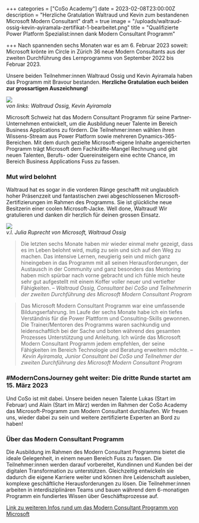+++
categories = ["CoSo Academy"]
date = 2023-02-08T23:00:00Z
description = "Herzliche Gratulation Waltraud und Kevin zum bestandenen Microsoft Modern Consultant"
draft = true
image = "/uploads/waltraud-ossig-kevin-ayiramala-zertifikat-1-bearbeitet.png"
title = "Qualifizierte Power Platform Spezialist:innen dank Modern Consultant Programm"

+++
Nach spannenden sechs Monaten war es am 6. Februar 2023 soweit: Microsoft krönte im Circle in Zürich 36 neue Modern Consultants aus der zweiten Durchführung des Lernprogramms von September 2022 bis Februar 2023. 

Unsere beiden Teilnehmer:innen Waltraud Ossig und Kevin Ayiramala haben das Programm mit Bravour bestanden. **Herzliche Gratulation euch beiden zur grossartigen Auszeichnung!**

![](/uploads/waltraud-ossig-kevin-ayiramala-zertifikat-2-bearbeitet.png)  
_von links: Waltraud Ossig, Kevin Ayiramala_

Microsoft Schweiz hat das Modern Consultant Programm für seine Partner-Unternehmen entwickelt, um die Ausbildung neuer Talente im Bereich Business Applications zu fördern. Die Teilnehmer:innen wählen ihren Wissens-Stream aus Power Platform sowie mehreren Dynamics-365-Bereichen. Mit dem durch gezielte Microsoft-eigene Inhalte angereicherten Programm trägt Microsoft dem Fachkräfte-Mangel Rechnung und gibt neuen Talenten, Berufs- oder Quereinsteigern eine echte Chance, im Bereich Business Applications Fuss zu fassen.

### Mut wird belohnt

Waltraud hat es sogar in die vorderen Ränge geschafft mit unglaublich hoher Präsenzzeit und fantastischen zwei abgeschlossenen Microsoft-Zertifizierungen im Rahmen des Programms. Sie ist glückliche neue Besitzerin einer coolen Microsoft-Jacke. Well done, Waltraud! Wir gratulieren und danken dir herzlich für deinen grossen Einsatz.

_![](/uploads/img_20230206_154645281-bearbeitet-1.png)  
v.l. Julia Ruprecht von Microsoft, Waltraud Ossig_

> Die letzten sechs Monate haben mir wieder einmal mehr gezeigt, dass es im Leben belohnt wird, mutig zu sein und sich auf den Weg zu machen. Das intensive Lernen, neugierig sein und mich ganz hineingeben in das Programm mit all seinen Herausforderungen, der Austausch in der Community und ganz besonders das Mentoring haben mich spürbar nach vorne gebracht und ich fühle mich heute sehr gut aufgestellt mit einem Koffer voller neuer und vertiefter Fähigkeiten. – _Waltraud Ossig, Consultant bei CoSo und Teilnehmerin der zweiten Durchführung des Microsoft Modern Consultant Program_

> Das Microsoft Modern Consultant Programm war eine umfassende Bildungserfahrung. Im Laufe der sechs Monate habe ich ein tiefes Verständnis für die Power Plattform und Consulting-Skills gewonnen. Die Trainer/Mentoren des Programms waren sachkundig und leidenschaftlich bei der Sache und boten während des gesamten Prozesses Unterstützung und Anleitung. Ich würde das Microsoft Modern Consultant Programm jedem empfehlen, der seine Fähigkeiten im Bereich Technologie und Beratung erweitern möchte. – _Kevin Ayiramala, Junior Consultant bei CoSo und Teilnehmer der zweiten Durchführung des Microsoft Modern Consultant Program_

### #ModernConsJourney geht weiter: Die dritte Runde startet am 15. März 2023

Und CoSo ist mit dabei. Unsere beiden neuen Talente Lukas (Start im Februar) und Alain (Start im März) werden im Rahmen der CoSo Academy das Microsoft-Programm zum Modern Consultant durchlaufen. Wir freuen uns, wieder dabei zu sein und weitere zertifizierte Experten an Bord zu haben!

### Über das Modern Consultant Programm

Die Ausbildung im Rahmen des Modern Consultant Programms bietet  die ideale Gelegenheit, in einem neuen Bereich Fuss zu fassen. Die Teilnehmer:innen werden darauf vorbereitet, Kundinnen und Kunden bei der digitalen Transformation zu unterstützen. Gleichzeitig entwickeln sie dadurch die eigene Karriere weiter und können ihre Leidenschaft ausleben, komplexe geschäftliche Herausforderungen zu lösen. Die Teilnehmer:innen arbeiten in interdisziplinären Teams und bauen während dem 6-monatigen Programm ein fundiertes Wissen über Geschäftsprozesse auf.

[Link zu weiteren Infos rund um das Modern Consultant Programm von Microsoft](https://www.corporatesoftware.ch/blog/der-weg-in-die-zukunft-modern-consultants-braucht-das-land/ "Modern Consultants braucht das Land – Cohort 2 Start")
